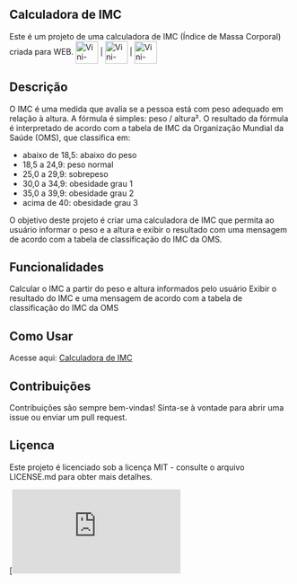## Calculadora de IMC
Este é um projeto de uma calculadora de IMC (Índice de Massa Corporal) criada para WEB. <img align="center" alt="Vini-HTML" height="40" width="40" src="https://cdn.jsdelivr.net/gh/devicons/devicon/icons/html5/html5-original.svg"> | <img align="center" alt="Vini-CSS" height="40" width="40" src="https://cdn.jsdelivr.net/gh/devicons/devicon/icons/css3/css3-original.svg"> | <img align="center" alt="Vini-Javascript" height="40" width="40" src="https://cdn.jsdelivr.net/gh/devicons/devicon/icons/javascript/javascript-original.svg"> 

## Descrição
O IMC é uma medida que avalia se a pessoa está com peso adequado em relação à altura. A fórmula é simples: peso / altura². O resultado da fórmula é interpretado de acordo com a tabela de IMC da Organização Mundial da Saúde (OMS), que classifica em:

* abaixo de 18,5: abaixo do peso
* 18,5 a 24,9: peso normal
* 25,0 a 29,9: sobrepeso
* 30,0 a 34,9: obesidade grau 1
* 35,0 a 39,9: obesidade grau 2
* acima de 40: obesidade grau 3

O objetivo deste projeto é criar uma calculadora de IMC que permita ao usuário informar o peso e a altura e exibir o resultado com uma mensagem de acordo com a tabela de classificação do IMC da OMS.

## Funcionalidades
Calcular o IMC a partir do peso e altura informados pelo usuário
Exibir o resultado do IMC e uma mensagem de acordo com a tabela de classificação do IMC da OMS

## Como Usar
Acesse aqui: <a href="https://vini1404.github.io/Calculadora-IMC/">Calculadora de IMC</a>

## Contribuições
Contribuições são sempre bem-vindas! Sinta-se à vontade para abrir uma issue ou enviar um pull request.

## Liçenca
Este projeto é licenciado sob a licença MIT - consulte o arquivo LICENSE.md para obter mais detalhes.

[![MIT License](https://github.com/Vini1404/Calculadora-IMC/blob/main/LICENSE.md)
